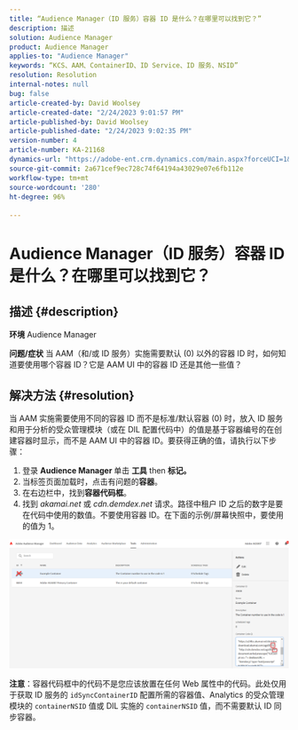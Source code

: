 ```yaml
---
title: “Audience Manager（ID 服务）容器 ID 是什么？在哪里可以找到它？”
description: 描述
solution: Audience Manager
product: Audience Manager
applies-to: "Audience Manager"
keywords: “KCS、AAM、ContainerID、ID Service、ID 服务、NSID”
resolution: Resolution
internal-notes: null
bug: false
article-created-by: David Woolsey
article-created-date: "2/24/2023 9:01:57 PM"
article-published-by: David Woolsey
article-published-date: "2/24/2023 9:02:35 PM"
version-number: 4
article-number: KA-21168
dynamics-url: "https://adobe-ent.crm.dynamics.com/main.aspx?forceUCI=1&pagetype=entityrecord&etn=knowledgearticle&id=539a2674-86b4-ed11-83fe-6045bd006b25"
source-git-commit: 2a671cef9ec728c74f64194a43029e07e6fb112e
workflow-type: tm+mt
source-wordcount: '280'
ht-degree: 96%

---
```


# Audience Manager（ID 服务）容器 ID 是什么？在哪里可以找到它？

## 描述 {#description}

<b>环境</b>
Audience Manager


<b>问题/症状</b>
当 AAM（和/或 ID 服务）实施需要默认 (0) 以外的容器 ID 时，如何知道要使用哪个容器 ID？它是 AAM UI 中的容器 ID 还是其他一些值？


## 解决方法 {#resolution}


当 AAM 实施需要使用不同的容器 ID 而不是标准/默认容器 (0) 时，放入 ID 服务和用于分析的受众管理模块（或在 DIL 配置代码中）的值是基于容器编号的在创建容器时显示，而不是 AAM UI 中的容器 ID。要获得正确的值，请执行以下步骤：

1. 登录 <b>Audience Manager </b>单击 <b>工具</b> then <b>标记。</b>
2. 当标签页面加载时，点击有问题的<b>容器</b>。
3. 在右边栏中，找到<b>容器代码框</b>。
4. 找到 *akamai.net* 或 *cdn.demdex.net* 请求。路径中租户 ID 之后的数字是要在代码中使用的数值。不要使用容器 ID。在下面的示例/屏幕快照中，要使用的值为 1。


![](assets/4768ad75-347c-ed11-81ac-6045bd006a22.png)

<b>注意</b>：容器代码框中的代码不是您应该放置在任何 Web 属性中的代码。此处仅用于获取 ID 服务的 `idSyncContainerID` 配置所需的容器值、Analytics 的受众管理模块的 `containerNSID` 值或 DIL 实施的 `containerNSID` 值，而不需要默认 ID 同步容器。



